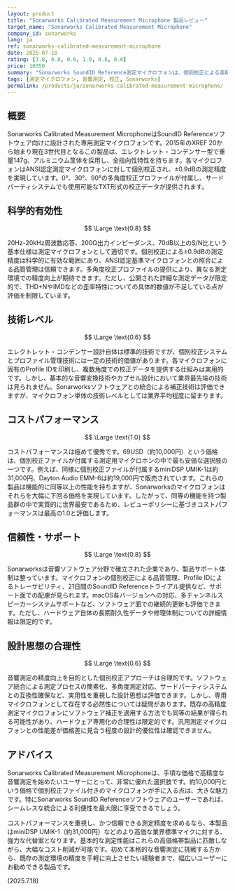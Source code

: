 ```yaml
---
layout: product
title: "Sonarworks Calibrated Measurement Microphone 製品レビュー"
target_name: "Sonarworks Calibrated Measurement Microphone"
company_id: sonarworks
lang: ja
ref: sonarworks-calibrated-measurement-microphone
date: 2025-07-18
rating: [3.8, 0.8, 0.6, 1.0, 0.8, 0.6]
price: 10350
summary: "Sonarworks SoundID Reference測定マイクロフォンは、個別校正による高精度測定を手頃な価格で実現します。約10,000円という価格は、同等の個別校正機能を持つマイクロフォンの中で最もコストパフォーマンスに優れています。"
tags: [測定マイクロフォン, 音響測定, 校正, Sonarworks]
permalink: /products/ja/sonarworks-calibrated-measurement-microphone/
---
```


## 概要

Sonarworks Calibrated Measurement MicrophoneはSoundID Referenceソフトウェア向けに設計された専用測定マイクロフォンです。2015年のXREF 20から始まり現在3世代目となるこの製品は、エレクトレット・コンデンサー型で重量147g、アルミニウム筐体を採用し、全指向性特性を持ちます。各マイクロフォンはANSI認定測定マイクロフォンに対して個別校正され、±0.9dBの測定精度を実現しています。0°、30°、90°の多角度校正プロファイルが付属し、サードパーティシステムでも使用可能なTXT形式の校正データが提供されます。

## 科学的有効性

$$ \Large \text{0.8} $$

20Hz-20kHz周波数応答、200Ω出力インピーダンス、70dB以上のS/N比という基本仕様は測定マイクロフォンとして適切です。個別校正による±0.9dBの測定精度は科学的に有効な範囲にあり、ANSI認定基準マイクロフォンとの照合による品質管理は信頼できます。多角度校正プロファイルの提供により、異なる測定環境での精度向上が期待できます。ただし、公開された詳細な測定データが限定的で、THD+NやIMDなどの歪率特性についての具体的数値が不足している点が評価を制限しています。

## 技術レベル

$$ \Large \text{0.6} $$

エレクトレット・コンデンサー設計自体は標準的技術ですが、個別校正システムとプロファイル管理技術には一定の技術的価値があります。各マイクロフォンに固有のProfile IDを印刷し、複数角度での校正データを提供する仕組みは実用的です。しかし、基本的な音響変換技術やカプセル設計において業界最先端の技術は見られません。Sonarworksソフトウェアとの統合による補正技術は評価できますが、マイクロフォン単体の技術レベルとしては業界平均程度に留まります。

## コストパフォーマンス

$$ \Large \text{1.0} $$

コストパフォーマンスは極めて優秀です。69USD（約10,000円）という価格は、個別校正ファイルが付属する測定用マイクロホンの中で最も安価な選択肢の一つです。例えば、同様に個別校正ファイルが付属するminiDSP UMIK-1は約31,000円、Dayton Audio EMM-6は約19,000円で販売されています。これらの製品は機能的に同等以上の性能を持ちますが、Sonarworksのマイクロフォンはそれらを大幅に下回る価格を実現しています。したがって、同等の機能を持つ製品群の中で実質的に世界最安であるため、レビューポリシーに基づきコストパフォーマンスは最高の1.0と評価します。

## 信頼性・サポート

$$ \Large \text{0.8} $$

Sonarworksは音響ソフトウェア分野で確立された企業であり、製品サポート体制は整っています。マイクロフォンの個別校正による品質管理、Profile IDによるトレーサビリティ、21日間のSoundID Referenceトライアル提供など、サポート面での配慮が見られます。macOS各バージョンへの対応、多チャンネルスピーカーシステムサポートなど、ソフトウェア面での継続的更新も評価できます。ただし、ハードウェア自体の長期耐久性データや修理体制についての詳細情報は限定的です。

## 設計思想の合理性

$$ \Large \text{0.6} $$

音響測定の精度向上を目的とした個別校正アプローチは合理的です。ソフトウェア統合による測定プロセスの簡素化、多角度測定対応、サードパーティシステムとの互換性確保など、実用性を重視した設計思想は評価できます。しかし、専用マイクロフォンとして存在する必然性については疑問があります。既存の高精度測定マイクロフォンにソフトウェア補正を適用する方法でも同等の結果が得られる可能性があり、ハードウェア専用化の合理性は限定的です。汎用測定マイクロフォンとの性能差が価格差に見合う程度の設計的優位性は確認できません。

## アドバイス

Sonarworks Calibrated Measurement Microphoneは、手頃な価格で高精度な音響測定を始めたいユーザーにとって、非常に優れた選択肢です。約10,000円という価格で個別校正ファイル付きのマイクロフォンが手に入る点は、大きな魅力です。特にSonarworks SoundID Referenceソフトウェアのユーザーであれば、シームレスな統合による利便性を最大限に享受できるでしょう。

コストパフォーマンスを重視し、かつ信頼できる測定精度を求めるなら、本製品はminiDSP UMIK-1（約31,000円）などのより高価な業界標準マイクに対する、強力な代替案となります。基本的な測定性能はこれらの高価格帯製品に匹敵しながら、大幅なコスト削減が可能です。初めて本格的な音響測定に挑戦する方から、既存の測定環境の精度を手軽に向上させたい経験者まで、幅広いユーザーにお勧めできる製品です。

(2025.7.18)